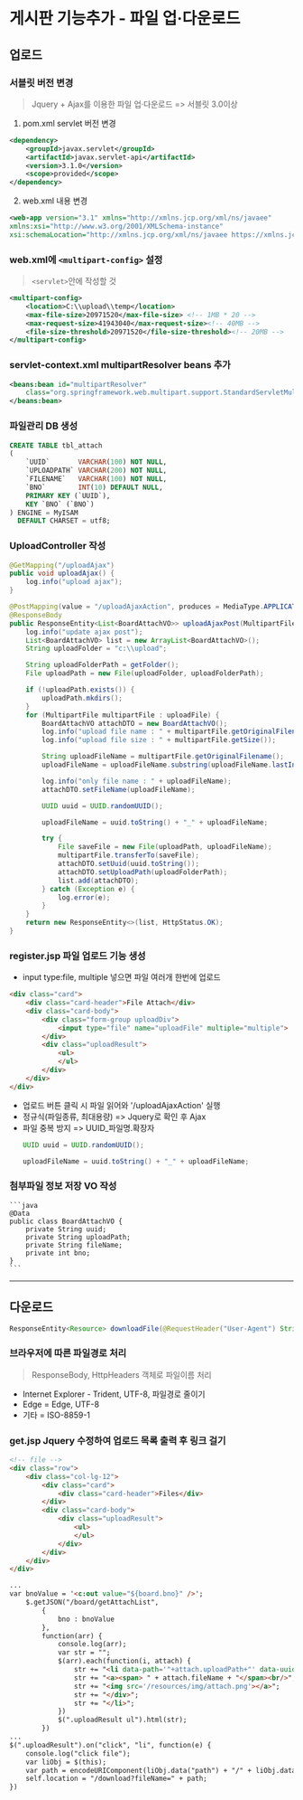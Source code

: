 # 게시판 기능추가 - 파일 업·다운로드
## 업로드
### 서블릿 버전 변경
> Jquery + Ajax를 이용한 파일 업·다운로드 => 서블릿 3.0이상
1. pom.xml servlet 버전 변경
```xml
<dependency>
	<groupId>javax.servlet</groupId>
	<artifactId>javax.servlet-api</artifactId>
	<version>3.1.0</version>
	<scope>provided</scope>
</dependency>
```
2. web.xml 내용 변경
```xml
<web-app version="3.1" xmlns="http://xmlns.jcp.org/xml/ns/javaee"
xmlns:xsi="http://www.w3.org/2001/XMLSchema-instance"
xsi:schemaLocation="http://xmlns.jcp.org/xml/ns/javaee https://xmlns.jcp.org/xml/ns/javaee/web-app_3_1.xsd" id="WebApp_ID">
```

### web.xml에 `<multipart-config>` 설정
> `<servlet>`안에 작성할 것
```xml
<multipart-config>
	<location>C:\\upload\\temp</location>
	<max-file-size>20971520</max-file-size>	<!-- 1MB * 20 -->
	<max-request-size>41943040</max-request-size><!-- 40MB -->
	<file-size-threshold>20971520</file-size-threshold><!-- 20MB -->
</multipart-config>
```

### servlet-context.xml multipartResolver beans 추가
```xml
<beans:bean id="multipartResolver"
	class="org.springframework.web.multipart.support.StandardServletMultipartResolver">
</beans:bean>
```

### 파일관리 DB 생성
```sql
CREATE TABLE tbl_attach
(
    `UUID`       VARCHAR(100) NOT NULL,
    `UPLOADPATH` VARCHAR(200) NOT NULL,
    `FILENAME`   VARCHAR(100) NOT NULL,
    `BNO`        INT(10) DEFAULT NULL,
    PRIMARY KEY (`UUID`),
    KEY `BNO` (`BNO`)
) ENGINE = MyISAM
  DEFAULT CHARSET = utf8;
```

### UploadController 작성
```java
@GetMapping("/uploadAjax")
public void uploadAjax() {
	log.info("upload ajax");
}

@PostMapping(value = "/uploadAjaxAction", produces = MediaType.APPLICATION_JSON_UTF8_VALUE)
@ResponseBody
public ResponseEntity<List<BoardAttachVO>> uploadAjaxPost(MultipartFile[] uploadFile) {
	log.info("update ajax post");
	List<BoardAttachVO> list = new ArrayList<BoardAttachVO>();
	String uploadFolder = "c:\\upload";

	String uploadFolderPath = getFolder();
	File uploadPath = new File(uploadFolder, uploadFolderPath);

	if (!uploadPath.exists()) {
		uploadPath.mkdirs();
	}
	for (MultipartFile multipartFile : uploadFile) {
		BoardAttachVO attachDTO = new BoardAttachVO();
		log.info("upload file name : " + multipartFile.getOriginalFilename());
		log.info("upload file size : " + multipartFile.getSize());

		String uploadFileName = multipartFile.getOriginalFilename();
		uploadFileName = uploadFileName.substring(uploadFileName.lastIndexOf("\\") + 1);

		log.info("only file name : " + uploadFileName);
		attachDTO.setFileName(uploadFileName);

		UUID uuid = UUID.randomUUID();

		uploadFileName = uuid.toString() + "_" + uploadFileName;

		try {
			File saveFile = new File(uploadPath, uploadFileName);
			multipartFile.transferTo(saveFile);
			attachDTO.setUuid(uuid.toString());
			attachDTO.setUploadPath(uploadFolderPath);
			list.add(attachDTO);
		} catch (Exception e) {
			log.error(e);
		}
	}
	return new ResponseEntity<>(list, HttpStatus.OK);
}
```

### register.jsp 파일 업로드 기능 생성
* input type:file, multiple 넣으면 파일 여러개 한번에 업로드
```html
<div class="card">
	<div class="card-header">File Attach</div>
	<div class="card-body">
		<div class="form-group uploadDiv">
			<input type="file" name="uploadFile" multiple="multiple">
		</div>
		<div class="uploadResult">
			<ul>
			</ul>
		</div>
	</div>
</div>
```

* 업로드 버튼 클릭 시 파일 읽어와 '/uploadAjaxAction' 실행
* 정규식(파일종류, 최대용량) => Jquery로 확인 후 Ajax
* 파일 중복 방지 => UUID_파일명.확장자
	```java
	UUID uuid = UUID.randomUUID();

	uploadFileName = uuid.toString() + "_" + uploadFileName;
	``` 

### 첨부파일 정보 저장 VO 작성
	```java
	@Data
	public class BoardAttachVO {
		private String uuid;
		private String uploadPath;
		private String fileName;
		private int bno;
	}
	```
---
## 다운로드
```java
ResponseEntity<Resource> downloadFile(@RequestHeader("User-Agent") String userAgent, String fileName)
```
### 브라우저에 따른 파일경로 처리
> ResponseBody, HttpHeaders 객체로 파일이름 처리

* Internet Explorer - Trident, UTF-8, 파일경로 줄이기
* Edge = Edge, UTF-8
* 기타 = ISO-8859-1

### get.jsp Jquery 수정하여 업로드 목록 출력 후 링크 걸기
```html
<!-- file -->
<div class="row">
	<div class="col-lg-12">
		<div class="card">
			<div class="card-header">Files</div>
		</div>
		<div class="card-body">
			<div class="uploadResult">
				<ul>
				</ul>
			</div>
		</div>
	</div>
</div>
```
```html
...
var bnoValue = '<c:out value="${board.bno}" />';
	$.getJSON("/board/getAttachList",
		{
			bno : bnoValue
		},
		function(arr) {
			console.log(arr);
			var str = "";
			$(arr).each(function(i, attach) {
				str += "<li data-path='"+attach.uploadPath+"' data-uuid='"+attach.uuid+"' data-ilename='"+attach.fileName+"'><div>";
				str += "<a><span> " + attach.fileName + "</span><br/>";
				str += "<img src='/resources/img/attach.png'></a>";
				str += "</div>";
				str += "</li>";
			})
			$(".uploadResult ul").html(str);
		})
...
$(".uploadResult").on("click", "li", function(e) {
	console.log("click file");
	var liObj = $(this);
	var path = encodeURIComponent(liObj.data("path") + "/" + liObj.data("uuid") + "_" + liObj.data("filename"));
	self.location = "/download?fileName=" + path;
})
```
